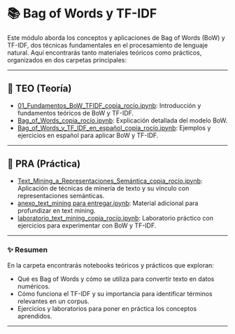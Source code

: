 # 📚 Bag of Words y TF-IDF

Este módulo aborda los conceptos y aplicaciones de Bag of Words (BoW) y TF-IDF, dos técnicas fundamentales en el procesamiento de lenguaje natural. Aquí encontrarás tanto materiales teóricos como prácticos, organizados en dos carpetas principales:

---

## 🧠 TEO (Teoría)

- [01_Fundamentos_BoW_TFIDF_copia_rocío.ipynb](https://github.com/RocioSK-collab/T-cnicas-de-Procesamiento-del-habla-/blob/main/004-%20Bag%20of%20Words%20y%20TF-IDF/TEO/01_Fundamentos_BoW_TFIDF_copia_roc%C3%ADo.ipynb): Introducción y fundamentos teóricos de BoW y TF-IDF.
- [Bag_of_Words_copia_rocío.ipynb](https://github.com/RocioSK-collab/T-cnicas-de-Procesamiento-del-habla-/blob/main/004-%20Bag%20of%20Words%20y%20TF-IDF/TEO/Bag_of_Words_copia_roc%C3%ADo.ipynb): Explicación detallada del modelo BoW.
- [Bag_of_Words_y_TF_IDF_en_español_copia_rocío.ipynb](https://github.com/RocioSK-collab/T-cnicas-de-Procesamiento-del-habla-/blob/main/004-%20Bag%20of%20Words%20y%20TF-IDF/TEO/Bag_of_Words_y_TF_IDF_en_espa%C3%B1ol_copia_roc%C3%ADo.ipynb): Ejemplos y ejercicios en español para aplicar BoW y TF-IDF.

---

## 🧪 PRA (Práctica)

- [Text_Mining_a_Representaciones_Semántica_copia_rocío.ipynb](https://github.com/RocioSK-collab/T-cnicas-de-Procesamiento-del-habla-/blob/main/004-%20Bag%20of%20Words%20y%20TF-IDF/PRA/Text_Mining_a_Representaciones_Sem%C3%A1ntica_copia_roc%C3%ADo.ipynb): Aplicación de técnicas de minería de texto y su vínculo con representaciones semánticas.
- [anexo_text_mining para entregar.ipynb](https://github.com/RocioSK-collab/T-cnicas-de-Procesamiento-del-habla-/blob/main/004-%20Bag%20of%20Words%20y%20TF-IDF/PRA/anexo_text_mining%20para%20entregar.ipynb): Material adicional para profundizar en text mining.
- [laboratorio_text_mining_copia_rocío.ipynb](https://github.com/RocioSK-collab/T-cnicas-de-Procesamiento-del-habla-/blob/main/004-%20Bag%20of%20Words%20y%20TF-IDF/PRA/laboratorio_text_mining_copia_roc%C3%ADo.ipynb): Laboratorio práctico con ejercicios para experimentar con BoW y TF-IDF.

---

### ✨ Resumen

En la carpeta encontrarás notebooks teóricos y prácticos que exploran:

- Qué es Bag of Words y cómo se utiliza para convertir texto en datos numéricos.
- Cómo funciona el TF-IDF y su importancia para identificar términos relevantes en un corpus.
- Ejercicios y laboratorios para poner en práctica los conceptos aprendidos.

---
